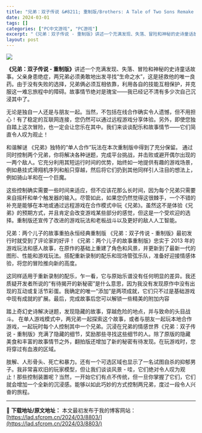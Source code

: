 ```yaml
---
title: "兄弟：双子传说 &#8211; 重制版/Brothers: A Tale of Two Sons Remake v0.1.5 PC中文免费分享 17.5G"
date: 2024-03-01
tags: []
categories: ["PC中文游戏", "PC游戏"]
excerpt: "《兄弟：双子传说 - 重制版》讲述一个充满发现、失落、冒险和神秘的史诗童话故事。父亲身患绝症，两兄弟必须勇敢地出发寻找“生命之水”，这是拯救他的唯一良药。由于没有失败的选择，兄弟俩必须互相依靠，利用各自的技能互相保护，并克服这一难忘旅程中的障碍。故事情节绝对是瑰宝——我已经记不清有多少次自己沉浸其中&hellip;"
layout: post
---
```


<img class="aligncenter" src="https://cdn.cloudflare.steamstatic.com/steam/apps/2153350/header.jpg?t=1709155207" />

<strong>《兄弟：双子传说 - 重制版》</strong>讲述一个充满发现、失落、冒险和神秘的史诗童话故事。父亲身患绝症，两兄弟必须勇敢地出发寻找“生命之水”，这是拯救他的唯一良药。由于没有失败的选择，兄弟俩必须互相依靠，利用各自的技能互相保护，并克服这一难忘旅程中的障碍。故事情节绝对是瑰宝——我已经记不清有多少次自己沉浸其中了。

无论是独自一人还是与朋友一起。当然，不包括在线合作确实令人遗憾，但不用担心！有了稳定的互联网连接，您仍然可以通过远程游戏分享体验。另外，即使您独自踏上这次冒险，也一定会让您乐在其中。我们来谈谈配乐和故事情节——它们简直令人叹为观止！

和谐解谜 《兄弟》独特的“单人合作”玩法在本次重制版中得到了充分保留。
通过同时控制两个兄弟，你将解决各种谜题，完成平台挑战，并击败或避开偶尔出现的一两个敌人。它充分利用其短运行时间的优势，始终如一地提供有趣的游戏场景，例如悬挂式滑翔机序列和船只穿越，然后将它们扔到其他同样引人注目的想法上，例如骑山羊和在一个巨魔。

这些控制确实需要一些时间来适应，但不应该花那么长时间，因为每个兄弟只需要来自摇杆和单个触发器的输入。尽管如此，如果您仍然觉得这很棘手，一个不错的补充是能够在本地或通过远程游戏在合作模式中玩《兄弟》。虽然这不是体验《兄弟》的预期方式，并且肯定会改变游戏某些部分的感觉，但这是一个受欢迎的选择。重制版还宣传了改进的游戏玩法和老板战斗以及更好的敌人人工智能。

兄弟：两个儿子的故事重拍永恒经典重制版
《兄弟：双子传说 - 重制版》最初发行时就受到了评论家的好评！《兄弟：两个儿子的故事重制版》忠实于 2013 年的游戏玩法和感人故事，在原作的基础上重建了角色和风景，并更新到了最新一代的图形、性能和游戏玩法。搭配重新录制的配乐和现场管弦乐队，准备好迎接情感体验，将您的冒险推向新的高度。

这同样适用于重新录制的配乐，乍一看，它与原始乐谱没有任何明显的差异。我还质疑开发者所说的“有待揭开的新秘密”是什么意思，因为我没有发现原作中没有出现的互动或复活节彩蛋。我确定的唯一“添加”是两项成就，它们只不过是基础游戏中现有成就的扩展。最后，完成故事后您可以解锁一些精美的附加内容

踏上奇幻史诗解决谜题，发现隐藏的故事，穿越危险的地点，并与致命的头目战斗。
在单人游戏模式中，两兄弟一起探索这个故事，或者与朋友一起玩本地合作游戏，一起玩时每个人控制其中一个兄弟。沉浸在兄弟的情感世界《兄弟：双子传说 - 重制版》充满了隐藏的细节，奖励那些寻找这些细节的人。除了原版的隐藏美食和丰富的故事情节之外，翻拍版还增加了新的秘密有待发现。在玩游戏时，您将穿过有血液的区域。

肢解、人形骨头、死亡和暴力。还有一个可选区域也显示了一名试图自杀的抑郁男子。我非常喜欢旧的玩家模型，但让我们谈谈风景 - 哇，它们绝对令人叹为观止！那些控制装置呢？当然，一开始它们有点不传统，但一旦你掌握了它们，它们就会增加一个全新的沉浸感。能够以如此巧妙的方式控制两兄弟，度过一段令人兴奋的旅程。

---
📖 **下载地址/原文地址：** 本文最初发布于我的博客网站：[https://lad.sfcrom.cn/2024/03/8803/](https://lad.sfcrom.cn/2024/03/8803/)
